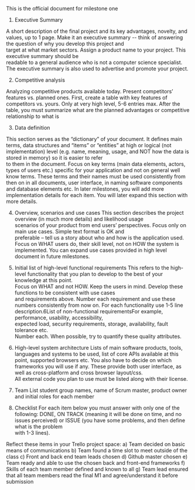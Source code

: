 This is the official document for milestone one


1) Executive Summary

A  short  description  of  the  final  project  and  its  key  advantages,  novelty,  and  values, up  to  1  page. 
Make  it  an  executive  summary  --  think  of  answering  the  question  of why  you  develop  this  project  and  
target  at  what  market  sectors.  Assign  a  product name  to  your  project.  This  executive  summary  should  be  
readable  to  a  general audience  who  is  not  a  computer  science  specialist.  
The  executive  summary  is  also used to advertise and promote your project.

2) Competitive analysis

Analyzing  competitive  products  available  today.  Present  competitors’  features  vs. 
planned  ones.  First,  create  a  table  with  key  features  of 
competitors  vs.  yours. Only  at  very  high  level,  5-6  entries  max.  After  the  table, 
you  must  summarize  what are the planned advantages or competitive relationship to what is 

3) Data definition

This section serves as the “dictionary” of your document. It defines main terms, data structures and “items” or “entities” at high or 
logical (not implementation) level (e.g. name, meaning, usage, and NOT how the data is stored in memory) so it is easier to refer  
to  them  in  the  document.  Focus  on  key  terms  (main  data  elements,  actors, types of users etc.) specific for your application 
and not on general well know terms. These   terms   and   their   names   must   be   used   consistently   from   then   on   in
all documents,  user  interface,  in  naming  software  components  and  database  elements etc. In later milestones, you will add more 
implementation details for each item. You will later expand this section with more details.

4) Overview, scenarios and use cases
This  section  describes  the  project  overview  (in  much  more  details)  and  likelihood usage  
scenarios  of  your  product  from  end  users’  perspectives.  Focus  only  on  main use  cases.  Simple  text  format  is  OK  and  
preferable  –  tell  us  a  story  about  who  and how is the application used. Focus on WHAT users do, their skill level, not on HOW the 
system  is  implemented.  You  can  expand  use  cases  provided  in  high  level document in future milestones.

5) Initial list of high-level functional requirements
This refers to the high-level functionality that you plan to develop to the best of your knowledge  at  this  point.    
Focus  on  WHAT  and  not  HOW.  Keep  the  users  in  mind. Develop  these  functions  to  be  consistent  with  use  cases  
and  requirements  above. Number  each  requirement  and  use  these  numbers  consistently  from  now  on.  For each functionality 
use 1-5 line description.6List of non-functional requirementsFor    example,    performance,    usability,    accessibility,    
expected    load,    security requirements, storage, availability, fault tolerance etc.  
Number each. When possible, try to quantify these quality attributes.

7) High-level system architecture
Lists of main software products, tools, languages and systems to be used, list of core APIs available 
at this point, supported browsers etc. You  also  have  to  decide  on  which  frameworks  you  will  use  if  any.  These  provide 
both  user  interface,  as  well  as  cross-platform  and  cross  browser  layout/css.  
All external code you plan to use must be listed along with their license. 

8) Team
List  student  group  names,  name  of  Scrum  master,  product  owner  and  initial  roles for each member

9) Checklist
For  each  item  below  you  must  answer  with  only  one  of  the  following:  DONE,  ON TRACK  (meaning  it  will  be 
done  on  time,  and  no  issues  perceived)  or  ISSUE  (you have  some  problems,  and  then  define  what  is  the  problem  
with  1-3  lines).  

Reflect these items in your Trello project space:
a)   Team decided on basic means of communications
b)   Team found a time slot to meet outside of the class
c)   Front and back end team leads chosen
d)   Github master chosen
e)   Team ready and able to use the chosen back and front-end frameworks
f)    Skills of each team member defined and known to all
g)   Team   lead   ensured   that   all   team   members   read   the   final   M1   and agree/understand it before submission
